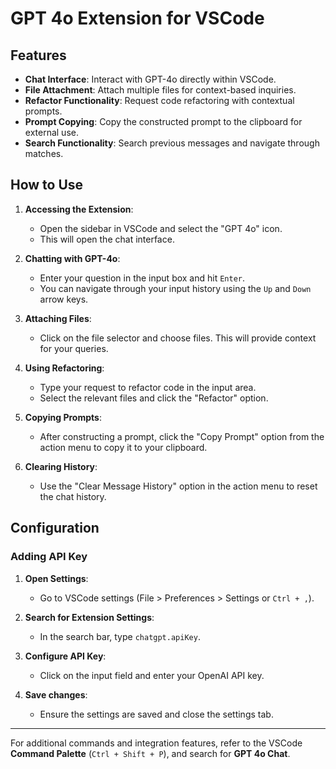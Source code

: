 # GPT 4o Extension for VSCode

## Features

- **Chat Interface**: Interact with GPT-4o directly within VSCode.
- **File Attachment**: Attach multiple files for context-based inquiries.
- **Refactor Functionality**: Request code refactoring with contextual prompts.
- **Prompt Copying**: Copy the constructed prompt to the clipboard for external use.
- **Search Functionality**: Search previous messages and navigate through matches.

## How to Use

1. **Accessing the Extension**: 
   - Open the sidebar in VSCode and select the "GPT 4o" icon.
   - This will open the chat interface.

2. **Chatting with GPT-4o**:
   - Enter your question in the input box and hit `Enter`.
   - You can navigate through your input history using the `Up` and `Down` arrow keys.

3. **Attaching Files**:
   - Click on the file selector and choose files. This will provide context for your queries.

4. **Using Refactoring**:
   - Type your request to refactor code in the input area.
   - Select the relevant files and click the "Refactor" option.

5. **Copying Prompts**:
   - After constructing a prompt, click the "Copy Prompt" option from the action menu to copy it to your clipboard.

6. **Clearing History**:
   - Use the "Clear Message History" option in the action menu to reset the chat history.

## Configuration

### Adding API Key

1. **Open Settings**:
   - Go to VSCode settings (File > Preferences > Settings or `Ctrl + ,`).
   
2. **Search for Extension Settings**:
   - In the search bar, type `chatgpt.apiKey`.

3. **Configure API Key**:
   - Click on the input field and enter your OpenAI API key.

4. **Save changes**:
   - Ensure the settings are saved and close the settings tab.

---

For additional commands and integration features, refer to the VSCode **Command Palette** (`Ctrl + Shift + P`), and search for **GPT 4o Chat**.

